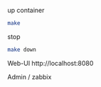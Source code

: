 up container
```bash
make
```

stop 

```bash
make down
```

Web-UI  http://localhost:8080

 Admin / zabbix
 